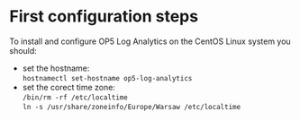 First configuration steps
=========================

To install and configure OP5 Log Analytics on the CentOS Linux system you should:
- set the hostname:\
	`hostnamectl set-hostname op5-log-analytics`
- set the corect time zone:\
	`/bin/rm -rf /etc/localtime`\
	`ln -s /usr/share/zoneinfo/Europe/Warsaw /etc/localtime`
